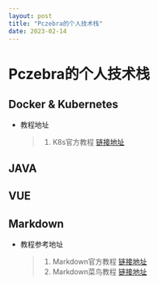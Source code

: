 ```yaml
---
layout: post
title: "Pczebra的个人技术栈"
date: 2023-02-14
---
```


# Pczebra的个人技术栈
## Docker & Kubernetes
  * 教程地址
    > 1. K8s官方教程
       <a href="https://kubernetes.io/zh-cn/docs/tutorials/kubernetes-basics/">链接地址</a>
## JAVA
## VUE

## Markdown
  * 教程参考地址
    > 1. Markdown官方教程
        <a href="https://markdown.com.cn/">链接地址</a>
    > 2. Markdown菜鸟教程
        <a href="https://www.runoob.com/markdown/md-tutorial.html">链接地址</a>